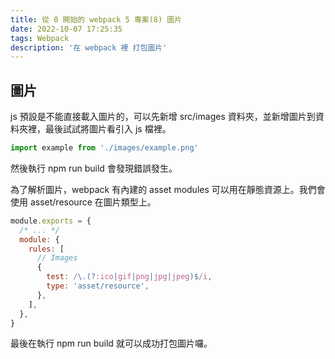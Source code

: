 ```yaml
---
title: 從 0 開始的 webpack 5 專案(8) 圖片
date: 2022-10-07 17:25:35
tags: Webpack
description: '在 webpack 裡 打包圖片'
---
```


## 圖片

js 預設是不能直接載入圖片的，可以先新增 src/images 資料夾，並新增圖片到資料夾裡，最後試試將圖片看引入 js 檔裡。

``` js
import example from './images/example.png'
```

然後執行 npm run build 會發現錯誤發生。

為了解析圖片，webpack 有內建的 asset modules 可以用在靜態資源上。我們會使用 asset/resource 在圖片類型上。

``` js
module.exports = {
  /* ... */
  module: {
    rules: [
      // Images
      {
        test: /\.(?:ico|gif|png|jpg|jpeg)$/i,
        type: 'asset/resource',
      },
    ],
  },
}
```

最後在執行 npm run build 就可以成功打包圖片囉。






